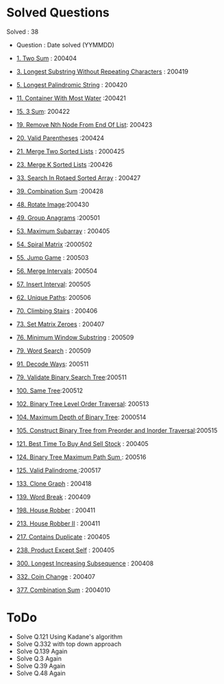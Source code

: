 # Solved Questions

Solved : 38

- Question : Date solved (YYMMDD)

- [1. Two Sum](https://leetcode.com/problems/two-sum/) : 200404
- [3. Longest Substring Without Repeating Characters](https://leetcode.com/problems/longest-substring-without-repeating-characters/) : 200419
- [5. Longest Palindromic String](https://leetcode.com/problems/longest-palindromic-substring/) : 200420
- [11. Container With Most Water](https://leetcode.com/problems/container-with-most-water/) :200421
- [15. 3 Sum](https://leetcode.com/problems/3sum/): 200422
- [19. Remove Nth Node From End Of List](https://leetcode.com/problems/remove-nth-node-from-end-of-list/): 200423
- [20. Valid Parentheses](https://leetcode.com/problems/valid-parentheses/) :200424
- [21. Merge Two Sorted Lists](https://leetcode.com/problems/merge-two-sorted-lists/) : 2000425
- [23. Merge K Sorted Lists](https://leetcode.com/problems/merge-k-sorted-lists/) :200426
- [33. Search In Rotaed Sorted Array](https://leetcode.com/problems/search-in-rotated-sorted-array/) : 200427
- [39. Combination Sum](https://leetcode.com/problems/combination-sum/) :200428
- [48. Rotate Image](https://leetcode.com/problems/rotate-image/):200430
- [49. Group Anagrams](https://leetcode.com/problems/group-anagrams/) :200501
- [53. Maximum Subarray](https://leetcode.com/problems/maximum-subarray/) : 200405
- [54. Spiral Matrix](https://leetcode.com/problems/spiral-matrix/) :2000502
- [55. Jump Game](https://leetcode.com/problems/jump-game/) : 200503
- [56. Merge Intervals](https://leetcode.com/problems/merge-intervals/): 200504
- [57. Insert Interval](https://leetcode.com/problems/insert-interval/): 200505
- [62. Unique Paths](https://leetcode.com/problems/unique-paths/): 200506
- [70. Climbing Stairs](https://leetcode.com/problems/climbing-stairs/) : 200406
- [73. Set Matrix Zeroes](https://leetcode.com/problems/set-matrix-zeroes/) : 200407
- [76. Minimum Window Substring](https://leetcode.com/problems/minimum-window-substring) : 200509
- [79. Word Search](https://leetcode.com/problems/word-search/) : 200509
- [91. Decode Ways](https://leetcode.com/problems/decode-ways/): 200511
- [79. Validate Binary Search Tree](https://leetcode.com/problems/validate-binary-search-tree/):200511
- [100. Same Tree](https://leetcode.com/problems/same-tree/):200512
- [102. Binary Tree Level Order Traversal](https://leetcode.com/problems/binary-tree-level-order-traversal/): 200513
- [104. Maximum Depth of Binary Tree](https://leetcode.com/problems/maximum-depth-of-binary-tree/): 2000514
- [105. Construct Binary Tree from Preorder and Inorder Traversal](https://leetcode.com/problems/construct-binary-tree-from-preorder-and-inorder-traversal/):200515
- [121. Best Time To Buy And Sell Stock](https://leetcode.com/problems/best-time-to-buy-and-sell-stock/) : 200405
- [124. Binary Tree Maximum Path Sum ](https://leetcode.com/problems/binary-tree-maximum-path-sum/): 200516
- [125. Valid Palindrome ](https://leetcode.com/problems/valid-palindrome/):200517
- [133. Clone Graph](https://leetcode.com/problems/clone-graph/) : 200418
- [139. Word Break](https://leetcode.com/problems/word-break/) : 200409
- [198. House Robber](https://leetcode.com/problems/house-robber/) : 200411
- [213. House Robber II](https://leetcode.com/problems/house-robber-ii/) : 200411
- [217. Contains Duplicate](https://leetcode.com/problems/contains-duplicate/) : 200405
- [238. Product Except Self](https://leetcode.com/problems/product-of-array-except-self/) : 200405
- [300. Longest Increasing Subsequence](https://leetcode.com/problems/longest-increasing-subsequence/) : 200408
- [332. Coin Change](https://leetcode.com/problems/coin-change/) : 200407
- [377. Combination Sum](https://leetcode.com/problems/combination-sum-iv/) : 2004010

# ToDo

- Solve Q.121 Using Kadane's algorithm
- Solve Q.332 with top down approach
- Solve Q.139 Again
- Solve Q.3 Again
- Solve Q.39 Again
- Solve Q.48 Again
